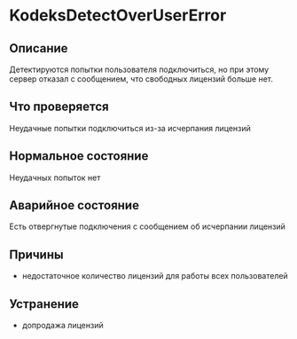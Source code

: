 # KodeksDetectOverUserError

Описание
---
Детектируются попытки пользователя подключиться,
но при этому сервер отказал с сообщением, что свободных лицензий больше нет.

Что проверяется
---
Неудачные попытки подключиться из-за исчерпания лицензий 

Нормальное состояние
---
Неудачных попыток нет

Аварийное состояние
---
Есть отвергнутые подключения с сообщением об исчерпании лицензий

Причины
---
- недостаточное количество лицензий для работы всех пользователей

Устранение
---
- допродажа лицензий
